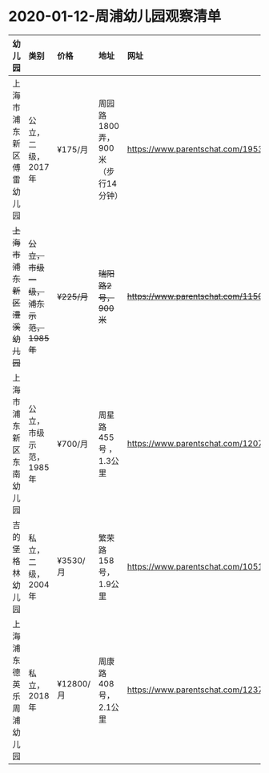 # 2020-01-12-周浦幼儿园观察清单

| 幼儿园 | 类别 | 价格 | 地址 | 网址 | 特色 |
|:--|:--|:--|:--|:--|:--|
| 上海市浦东新区傅雷幼儿园 | 公立，二级，2017年 | ¥175/月 | 周园路1800弄，900米（步行14分钟） | https://www.parentschat.com/19539924.html |  |
| ~~上海市浦东新区澧溪幼儿园~~| ~~公立，市级一级，浦东示范，1985年~~ | ~~¥225/月~~ | ~~瑞阳路2号，900米~~ | ~~https://www.parentschat.com/11506773.html~~ | ~~无公众号，没有运营思维~~ |
| 上海市浦东新区东南幼儿园 | 公立，市级示范，1985年 | ¥700/月 | 周星路455号 ，1.3公里| https://www.parentschat.com/12079768.html |  |
| 吉的堡格林幼儿园 | 私立，二级，2004年 | ¥3530/月 | 繁荣路158号，1.9公里 | https://www.parentschat.com/10517965.html |  |
| 上海浦东德英乐周浦幼儿园 | 私立，2018年 | ¥12800/月 | 周康路408号，2.1公里 | https://www.parentschat.com/12370807.html |  |
